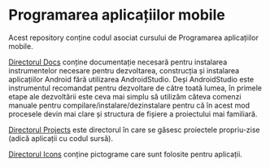 # Programarea aplicațiilor mobile

Acest repository conține codul asociat cursului de Programarea aplicațiilor mobile. 

[Directorul Docs](Docs/Readme.md) conține documentație necesară pentru instalarea instrumentelor necesare pentru dezvoltarea, construcția și instalarea aplicațiilor Android fără utilizarea AndroidStudio. Deși AndroidStudio este instrumentul recomandat pentru dezvoltare de către toată lumea, în primele etape ale dezvoltării este ceva mai simplu să utilizăm câteva comenzi manuale pentru compilare/instalare/dezinstalare pentru că în acest mod procesele devin mai clare și structura de fișiere a proiectului mai familiară. 

[Directorul Projects](Projects/Readme.md) este directorul în care se găsesc proiectele propriu-zise (adică aplicații cu codul sursă). 

[Directorul Icons](Projects/Readme.md) conține pictograme care sunt folosite pentru aplicații. 
